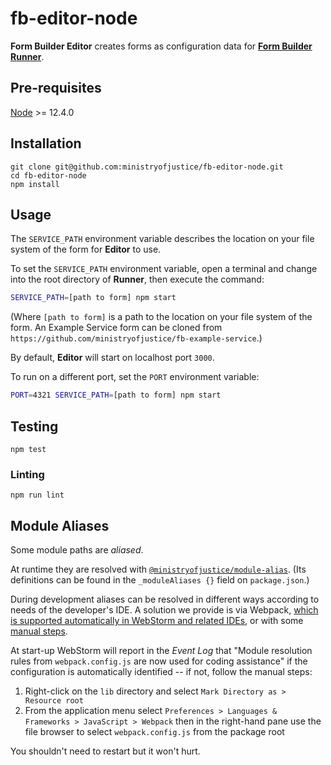 # fb-editor-node

**Form Builder Editor** creates forms as configuration data for **[Form Builder Runner](https://github.com/ministryofjustice/fb-runner-node)**.

## Pre-requisites

[Node](https://nodejs.org) >= 12.4.0

## Installation

```
git clone git@github.com:ministryofjustice/fb-editor-node.git
cd fb-editor-node
npm install
```

## Usage

The `SERVICE_PATH` environment variable describes the location on your file system of the form for **Editor** to use.

To set the `SERVICE_PATH` environment variable, open a terminal and change into the root directory of **Runner**, then execute the command:

```sh
SERVICE_PATH=[path to form] npm start
```

(Where `[path to form]` is a path to the location on your file system of the form. An Example Service form can be cloned from `https://github.com/ministryofjustice/fb-example-service`.)

By default, **Editor** will start on localhost port `3000`.

To run on a different port, set the `PORT` environment variable:

```sh
PORT=4321 SERVICE_PATH=[path to form] npm start
```

## Testing

```
npm test
```

### Linting

```
npm run lint
```

## Module Aliases

Some module paths are _aliased_.

At runtime they are resolved with [`@ministryofjustice/module-alias`](https://www.npmjs.com/package/@ministryofjustice/module-alias). (Its definitions can be found in the `_moduleAliases {}` field on `package.json`.)

During development aliases can be resolved in different ways according to needs of the developer's IDE. A solution we provide is via Webpack, [which is supported automatically in WebStorm and related IDEs](https://blog.jetbrains.com/webstorm/2017/06/webstorm-2017-2-eap-172-2827/), or with some [manual steps](https://stackoverflow.com/questions/34943631/path-aliases-for-imports-in-webstorm).

At start-up WebStorm will report in the *Event Log* that "Module resolution rules from `webpack.config.js` are now used for coding assistance" if the configuration is automatically identified -- if not, follow the manual steps:

1. Right-click on the `lib` directory and select `Mark Directory as > Resource root`
2. From the application menu select `Preferences > Languages & Frameworks > JavaScript > Webpack` then in the right-hand pane use the file browser to select `webpack.config.js` from the package root

You shouldn't need to restart but it won't hurt.

